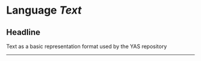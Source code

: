 # Language *Text*
## Headline
Text as a basic representation format used by the YAS repository

---
